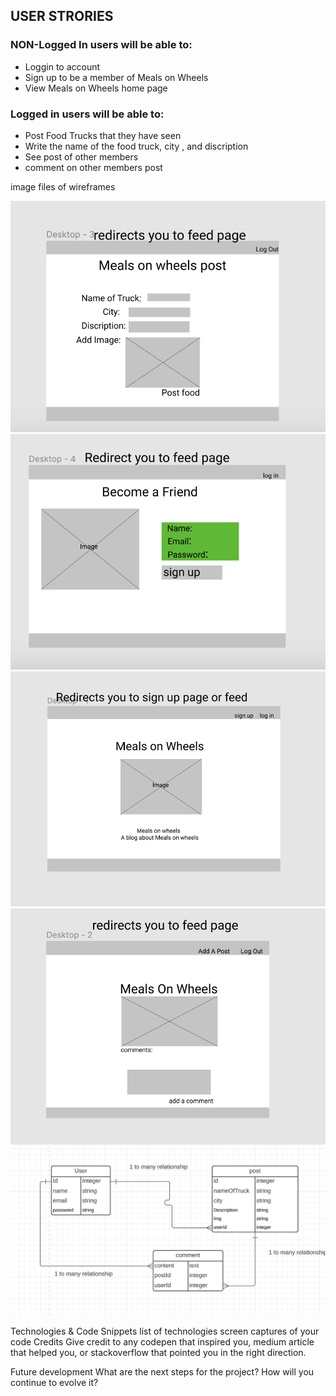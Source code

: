 ## **USER STRORIES**
### **NON-Logged In users will be able to:**
* Loggin to account
* Sign up to be a member of Meals on Wheels
* View Meals on Wheels home page
### **Logged in users will be able to:**
* Post Food Trucks that they have seen
* Write the name of the food truck, city , and discription 
* See post of other members 
* comment on other members post


image files of wireframes

![wire frame1](./imagesFolder/wirefram1.jpg)
![wire frame2](./imagesFolder/wireframe2.jpg)
![wire frame3](./imagesFolder/wireframe3.jpg)
![wire frame4](./imagesFolder/wireframe4.jpg)
![wire frame4](./imagesFolder/models.jpg)




Technologies & Code Snippets
list of technologies
screen captures of your code
Credits
Give credit to any codepen that inspired you, medium article that helped you, or stackoverflow that pointed you in the right direction.

Future development
What are the next steps for the project? How will you continue to evolve it?